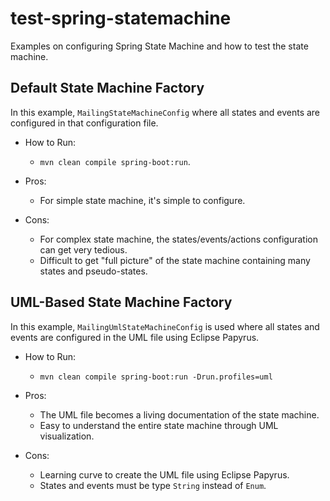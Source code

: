 # test-spring-statemachine

Examples on configuring Spring State Machine and how to test the state machine.

## Default State Machine Factory

In this example, `MailingStateMachineConfig` where all states and events are configured in that configuration file.

* How to Run:
    * `mvn clean compile spring-boot:run`.

* Pros:
    * For simple state machine, it's simple to configure.
    
* Cons:
    * For complex state machine, the states/events/actions configuration can get very tedious.
    * Difficult to get "full picture" of the state machine containing many states and pseudo-states.

## UML-Based State Machine Factory

In this example, `MailingUmlStateMachineConfig` is used where all states and events are configured in the UML file 
using Eclipse Papyrus.

* How to Run:
    * `mvn clean compile spring-boot:run -Drun.profiles=uml` 

* Pros:
    * The UML file becomes a living documentation of the state machine.
    * Easy to understand the entire state machine through UML visualization.
    
* Cons:
    * Learning curve to create the UML file using Eclipse Papyrus.
    * States and events must be type `String` instead of `Enum`.

